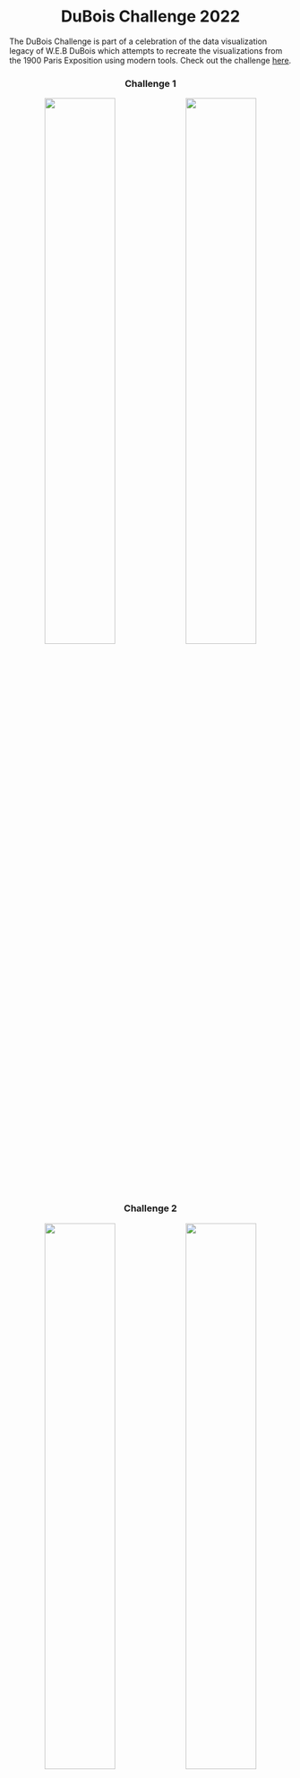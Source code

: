 <h1 align="center">
DuBois Challenge 2022 </h1>

The DuBois Challenge is part of a celebration of the data visualization legacy of W.E.B DuBois which attempts to recreate the visualizations from the 1900 Paris Exposition using modern tools. Check out the challenge [here](https://github.com/ajstarks/dubois-data-portraits/blob/master/challenge/README.md).

<h3 align="center">
Challenge 1</h3>
<p align="center">
<img src="https://github.com/nrennie/dubois_challenge/blob/main/2022/images/challenge_01.jpg?raw=true" width="50%"><img src="https://github.com/nrennie/dubois_challenge/blob/main/2022/images/original_01.jpg?raw=true" width="50%">
</p>

<h3 align="center">
Challenge 2</h3>
<p align="center">
<img src="https://github.com/nrennie/dubois_challenge/blob/main/2022/images/challenge_02.jpg?raw=true" width="50%"><img src="https://github.com/nrennie/dubois_challenge/blob/main/2022/images/original_02.jpg?raw=true" width="50%">
</p>

<h3 align="center">
Challenge 3</h3>
<p align="center">
<img src="https://github.com/nrennie/dubois_challenge/blob/main/2022/images/challenge_03.jpg?raw=true" width="50%"><img src="https://github.com/nrennie/dubois_challenge/blob/main/2022/images/original_03.jpg?raw=true" width="50%">
</p>

<h3 align="center">
Challenge 4</h3>
<p align="center">
<img src="https://github.com/nrennie/dubois_challenge/blob/main/2022/images/challenge_04.jpg?raw=true" width="50%"><img src="https://github.com/nrennie/dubois_challenge/blob/main/2022/images/original_04.jpg?raw=true" width="50%">
</p>

<h3 align="center">
Challenge 5</h3>
<p align="center">
<img src="https://github.com/nrennie/dubois_challenge/blob/main/2022/images/challenge_05.jpg?raw=true" width="50%"><img src="https://github.com/nrennie/dubois_challenge/blob/main/2022/images/original_05.jpg?raw=true" width="50%">
</p>

<h3 align="center">
Challenge 6</h3>
<p align="center">
<img src="https://github.com/nrennie/dubois_challenge/blob/main/2022/images/challenge_06.jpg?raw=true" width="50%"><img src="https://github.com/nrennie/dubois_challenge/blob/main/2022/images/original_06.jpg?raw=true" width="50%">
</p>

<h3 align="center">
Challenge 7</h3>
<p align="center">
<img src="https://github.com/nrennie/dubois_challenge/blob/main/2022/images/challenge_07.jpg?raw=true" width="50%"><img src="https://github.com/nrennie/dubois_challenge/blob/main/2022/images/original_07.jpg?raw=true" width="50%">
</p>

<h3 align="center">
Challenge 8</h3>
<p align="center">
<img src="https://github.com/nrennie/dubois_challenge/blob/main/2022/images/challenge_08.jpg?raw=true" width="50%"><img src="https://github.com/nrennie/dubois_challenge/blob/main/2022/images/original_08.jpg?raw=true" width="50%">
</p>

<h3 align="center">
Challenge 9</h3>
<p align="center">
<img src="https://github.com/nrennie/dubois_challenge/blob/main/2022/images/challenge_09.jpg?raw=true" width="50%"><img src="https://github.com/nrennie/dubois_challenge/blob/main/2022/images/original_09.jpg?raw=true" width="50%">
</p>

<h3 align="center">
Challenge 10</h3>
<p align="center">
<img src="https://github.com/nrennie/dubois_challenge/blob/main/2022/images/challenge_10.jpg?raw=true" width="50%"><img src="https://github.com/nrennie/dubois_challenge/blob/main/2022/images/original_10.jpg?raw=true" width="50%">
</p>